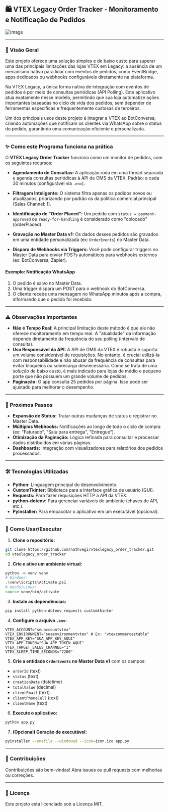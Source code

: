 ## 🛍️ VTEX Legacy Order Tracker - Monitoramento e Notificação de Pedidos

![image](https://github.com/user-attachments/assets/15b42402-450e-47b2-b03d-1bc8d9cf23b3)


---

### 🚀 Visão Geral

Este projeto oferece uma solução simples e de baixo custo para superar uma das principais limitações das lojas VTEX em Legacy: a ausência de um mecanismo nativo para lidar com eventos de pedidos, como EventBridge, apps dedicados ou webhooks configuráveis diretamente na plataforma.

Na VTEX Legacy, a única forma nativa de integração com eventos de pedidos é por meio de consultas periódicas (API Polling). Este aplicativo atua exatamente nesse modelo, permitindo que sua loja automatize ações importantes baseadas no ciclo de vida dos pedidos, sem depender de ferramentas específicas e frequentemente custosas de terceiros.

Um dos principais usos deste projeto é integrar a VTEX ao BotConversa, criando automações que notificam os clientes via WhatsApp sobre o status do pedido, garantindo uma comunicação eficiente e personalizada.

---

### ✨ Como este Programa funciona na prática

O **VTEX Legacy Order Tracker** funciona como um monitor de pedidos, com os seguintes recursos:

* **Agendamento de Consultas:** A aplicação roda em uma thread separada e agenda consultas periódicas à API de OMS da VTEX. Padrão: a cada 30 minutos (configurável via `.env`).

* **Filtragem Inteligente:** O sistema filtra apenas os pedidos novos ou atualizados, priorizando por padrão os da política comercial principal (Sales Channel: 1).

* **Identificação de "Order Placed":** Um pedido com `status = payment-approved` ou `ready-for-handling` é considerado como "colocado" (orderPlaced).

* **Gravação no Master Data v1:** Os dados desses pedidos são gravados em uma entidade personalizada (ex: `OrderEvents`) no Master Data.

* **Disparo de Webhooks via Triggers:** Você pode configurar triggers no Master Data para enviar POSTs automáticos para webhooks externos (ex: BotConversa, Zapier).

#### Exemplo: Notificação WhatsApp

1. O pedido é salvo no Master Data.
2. Uma trigger dispara um POST para o webhook do BotConversa.
3. O cliente recebe uma mensagem no WhatsApp minutos após a compra, informando que o pedido foi recebido.

---

### ⚠️ Observações Importantes

* **Não é Tempo Real:** A principal limitação deste método é que ele não oferece monitoramento em tempo real. A "atualidade" da informação depende diretamente da frequência do seu polling (intervalo de consulta).
* **Uso Responsável da API:** A API de OMS da VTEX é robusta e suporta um volume considerável de requisições. No entanto, é crucial utilizá-la com responsabilidade e não abusar da frequência de consultas para evitar bloqueios ou sobrecarga desnecessária. Como se trata de uma solução de baixo custo, é mais indicado para lojas de médio e pequeno porte que não possuem um grande volume de pedidos.
* **Paginação:** O app consulta 25 pedidos por página. Isso pode ser ajustado para melhorar o desempenho.

---

### 🧭 Próximos Passos

* **Expansão de Status:** Tratar outras mudanças de status e registrar no Master Data.
* **Múltiplos Webhooks:** Notificações ao longo de todo o ciclo de compra (ex: "Faturado", "Saiu para entrega", "Entregue").
* **Otimização da Paginação:** Lógica refinada para consultar e processar dados distribuídos em várias páginas.
* **Dashboards:** Integração com visualizadores para relatórios dos pedidos processados.

---

### 🛠️ Tecnologias Utilizadas

* **Python:** Linguagem principal do desenvolvimento.
* **CustomTkinter:** Biblioteca para a interface gráfica de usuário (GUI).
* **Requests:** Para fazer requisições HTTP à API da VTEX.
* **python-dotenv:** Para gerenciar variáveis de ambiente (chaves de API, etc.).
* **PyInstaller:** Para empacotar o aplicativo em um executável (opcional).

---

### 🚀 Como Usar/Executar

1. **Clone o repositório:**

```bash
git clone https://github.com/nathvegi/vtexlegacy_order_tracker.git
cd vtexlegacy_order_tracker
```

2. **Crie e ative um ambiente virtual:**

```bash
python -m venv venv
# Windows:
.\venv\Scripts\Activate.ps1
# macOS/Linux:
source venv/bin/activate
```

3. **Instale as dependências:**

```bash
pip install python-dotenv requests customtkinter
```

4. **Configure o arquivo `.env`:**

```env
VTEX_ACCOUNT="seuaccountvtex"
VTEX_ENVIRONMENT="suaenvironmentvtex" # Ex: "vtexcommercestable"
VTEX_APP_KEY="SUA_APP_KEY_AQUI"
VTEX_APP_TOKEN="SUA_APP_TOKEN_AQUI"
VTEX_TARGET_SALES_CHANNEL="1"
VTEX_SLEEP_TIME_SECONDS="7200"
```

5. **Crie a entidade `OrderEvents` no Master Data v1** com os campos:

* `orderId` (text)
* `status` (text)
* `creationDate` (datetime)
* `totalValue` (decimal)
* `clientEmail` (text)
* `clientPhoneCell` (text)
* `clientName` (text)

6. **Execute o aplicativo:**

```bash
python app.py
```

7. **(Opcional) Geração de executável:**

```bash
pyinstaller --onefile --windowed --icon=icon.ico app.py
```

---

### 🤝 Contribuições

Contribuições são bem-vindas! Abra issues ou pull requests com melhorias ou correções.

---

### 📄 Licença

Este projeto está licenciado sob a Licença MIT.

